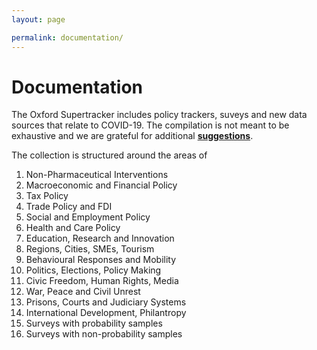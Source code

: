 ```yaml
---
layout: page

permalink: documentation/
---
```


# Documentation

The Oxford Supertracker includes policy trackers, suveys and new data sources that relate to COVID-19. The compilation is not meant to be exhaustive and we are grateful for additional **[suggestions](../submit-a-tracker/)**.

The collection is structured around the areas of
1. Non-Pharmaceutical Interventions
2. Macroeconomic and Financial Policy
3. Tax Policy
4. Trade Policy and FDI
5. Social and Employment Policy
6. Health and Care Policy
7. Education, Research and Innovation
8. Regions, Cities, SMEs, Tourism
9. Behavioural Responses and Mobility
10. Politics, Elections, Policy Making
11. Civic Freedom, Human Rights, Media
12. War, Peace and Civil Unrest
13. Prisons, Courts and Judiciary Systems
14. International Development, Philantropy
15. Surveys with probability samples
16. Surveys with non-probability samples